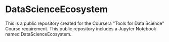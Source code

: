 # DataScienceEcosystem
This is a public repository created for the Coursera "Tools for Data Science" Course requirement.
This public repository includes a Jupyter Notebook named DataScienceEcosystem.
